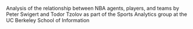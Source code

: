 Analysis of the relationship between NBA agents, players, and teams by Peter Swigert and Todor Tzolov as part of the Sports Analytics group at the UC Berkeley School of Information